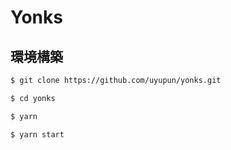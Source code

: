 # Yonks

## 環境構築

```bash
$ git clone https://github.com/uyupun/yonks.git

$ cd yonks

$ yarn

$ yarn start
```
